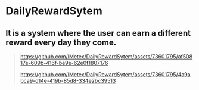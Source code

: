 # DailyRewardSytem
It is a system where the user can earn a different reward every day they come. 
-
>
> 
> https://github.com/IMetex/DailyRewardSytem/assets/73601795/af50817e-609b-416f-be9e-62e0f1807176
>
> https://github.com/IMetex/DailyRewardSytem/assets/73601795/4a9abca9-d14e-419b-85d8-334e2bc39513


